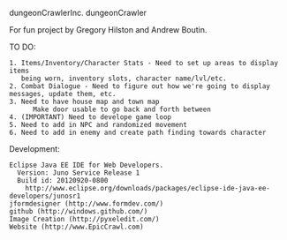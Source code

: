 dungeonCrawlerInc.
dungeonCrawler

For fun project by Gregory Hilston and Andrew Boutin. 

TO DO:
    
    1. Items/Inventory/Character Stats - Need to set up areas to display items 
       being worn, inventory slots, character name/lvl/etc.
    2. Combat Dialogue - Need to figure out how we're going to display messages, update them, etc.
    3. Need to have house map and town map
          Make door usable to go back and forth between
    4. (IMPORTANT) Need to develope game loop
    5. Need to add in NPC and randomized movement    
    6. Need to add in enemy and create path finding towards character

Development:
  
    Eclipse Java EE IDE for Web Developers.
      Version: Juno Service Release 1
      Build id: 20120920-0800
        http://www.eclipse.org/downloads/packages/eclipse-ide-java-ee-developers/junosr1
    jformdesigner (http://www.formdev.com/)
    github (http://windows.github.com/)
    Image Creation (http://pyxeledit.com/)
    Website (http://www.EpicCrawl.com)
